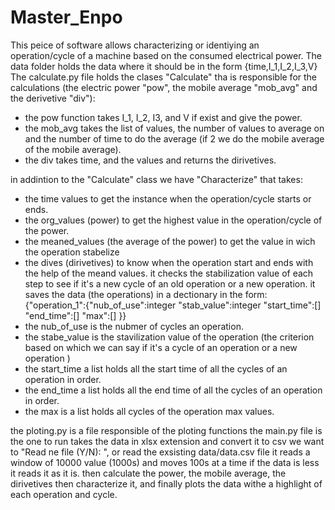 # Master_Enpo
  This peice of software allows characterizing or identiying an operation/cycle of a machine based on the 
consumed electrical power.
  The data folder holds the data where it should be in the form {time,I_1,I_2,I_3,V}
  The calculate.py file holds the clases "Calculate" tha is responsible for the calculations (the electric power "pow",
the mobile average "mob_avg" and the derivetive "div"):
- the pow function takes I_1, I_2, I3, and V if exist and give the power.
- the mob_avg takes the list of values, the number of values to average on and the number of time to do the average
(if 2 we do the mobile average of the mobile average).
- the div takes time, and the values and returns the dirivetives.

in addintion to the "Calculate" class we have "Characterize" that takes:
- the time values to get the instance when the operation/cycle starts or ends.
- the org_values (power) to get the highest value in the operation/cycle of the power.
- the meaned_values (the average of the power) to get the value in wich the operation stabelize
- the dives (dirivetives) to know when the operation start and ends with the help of the meand values.
it checks the stabilization value of each step to see if it's a new cycle of an old operation or a new operation.
it saves the data (the operations) in a dectionary in the form:
{"operation_1":{"nub_of_use":integer
                "stab_value":integer
                "start_time":[]
                "end_time":[]
                "max":[]
                }}
- the nub_of_use is the nubmer of cycles an operation.
- the stabe_value is the stavilization value of the operation (the criterion based on which we can say if it's a cycle of
an operation or a new operation )
- the start_time a list holds all the start time of all the cycles of an operation in order.
- the end_time a list holds all the end time of all the cycles of an operation in order.
- the max is a list holds all cycles of the operation max values.

the ploting.py is a file responsible of the ploting functions
the main.py file is the one to run takes the data in xlsx extension and convert it to csv we want to "Read ne file (Y/N): ",
or read the exsisting data/data.csv file
it reads a window of 10000 value (1000s) and moves 100s at a time if the data is less it reads it as it is.
then calculate the power, the mobile average, the dirivetives then characterize it, and finally plots the data withe a highlight 
of each operation and cycle.
